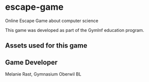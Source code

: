 # escape-game
Online Escape Game about computer science

This game was developed as part of the GymInf education program.

## Assets used for this game

## Game Developer
Melanie Rast, Gymnasium Oberwil BL
